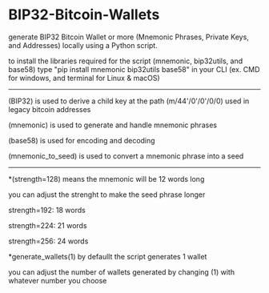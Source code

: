 # BIP32-Bitcoin-Wallets
generate BIP32 Bitcoin Wallet or more (Mnemonic Phrases, Private Keys, and Addresses) locally using a Python script.

to install the libraries required for the script (mnemonic, bip32utils, and base58) type "pip install mnemonic bip32utils base58" in your CLI (ex. CMD for windows, and terminal for Linux & macOS)

--------------------------------------------

(BIP32) is used to derive a child key at the path (m/44'/0'/0'/0/0) used in legacy bitcoin addresses

(mnemonic) is used to generate and handle mnemonic phrases

(base58) is used for encoding and decoding

(mnemonic_to_seed) is used to convert a mnemonic phrase into a seed

--------------------------------------------

*(strength=128) means the mnemonic will be 12 words long

you can adjust the strenght to make the seed phrase longer

strength=192: 18 words

strength=224: 21 words

strength=256: 24 words


*generate_wallets(1) by defaullt the script generates 1 wallet

you can adjust the number of wallets generated by changing (1) with whatever number you choose
